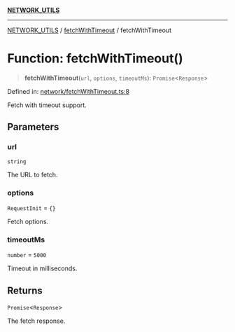 [**NETWORK_UTILS**](../../README.md)

***

[NETWORK_UTILS](../../README.md) / [fetchWithTimeout](../README.md) / fetchWithTimeout

# Function: fetchWithTimeout()

> **fetchWithTimeout**(`url`, `options`, `timeoutMs`): `Promise`\<`Response`\>

Defined in: [network/fetchWithTimeout.ts:8](https://github.com/dailker/everyutil-js/blob/7799f3f003cb23f425be3f1c83c38483e2648188/src/network/fetchWithTimeout.ts#L8)

Fetch with timeout support.

## Parameters

### url

`string`

The URL to fetch.

### options

`RequestInit` = `{}`

Fetch options.

### timeoutMs

`number` = `5000`

Timeout in milliseconds.

## Returns

`Promise`\<`Response`\>

The fetch response.
